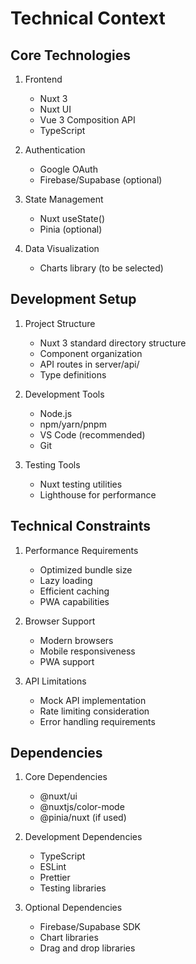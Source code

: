 # Technical Context

## Core Technologies

1. Frontend

   - Nuxt 3
   - Nuxt UI
   - Vue 3 Composition API
   - TypeScript

2. Authentication

   - Google OAuth
   - Firebase/Supabase (optional)

3. State Management

   - Nuxt useState()
   - Pinia (optional)

4. Data Visualization
   - Charts library (to be selected)

## Development Setup

1. Project Structure

   - Nuxt 3 standard directory structure
   - Component organization
   - API routes in server/api/
   - Type definitions

2. Development Tools

   - Node.js
   - npm/yarn/pnpm
   - VS Code (recommended)
   - Git

3. Testing Tools
   - Nuxt testing utilities
   - Lighthouse for performance

## Technical Constraints

1. Performance Requirements

   - Optimized bundle size
   - Lazy loading
   - Efficient caching
   - PWA capabilities

2. Browser Support

   - Modern browsers
   - Mobile responsiveness
   - PWA support

3. API Limitations
   - Mock API implementation
   - Rate limiting consideration
   - Error handling requirements

## Dependencies

1. Core Dependencies

   - @nuxt/ui
   - @nuxtjs/color-mode
   - @pinia/nuxt (if used)

2. Development Dependencies

   - TypeScript
   - ESLint
   - Prettier
   - Testing libraries

3. Optional Dependencies
   - Firebase/Supabase SDK
   - Chart libraries
   - Drag and drop libraries
